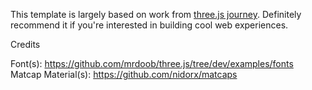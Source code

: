 This template is largely based on work from [three.js journey](https://threejs-journey.com/). Definitely recommend it if you're interested in building cool web experiences.

Credits

Font(s): https://github.com/mrdoob/three.js/tree/dev/examples/fonts
Matcap Material(s): https://github.com/nidorx/matcaps
